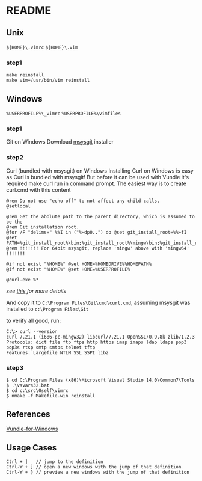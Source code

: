 README
========================================

Unix
----------------------------------------
`${HOME}\.vimrc`
`${HOME}\.vim`

### step1
```
make reinstall
make vim=/usr/bin/vim reinstall
```

Windows
----------------------------------------
`%USERPROFILE%\_vimrc`
`%USERPROFILE%\vimfiles`

### step1
Git on Windows
Download [msysgit](https://git-for-windows.github.io/) installer

### step2
Curl (bundled with msysgit) on Windows
Installing Curl on Windows is easy as Curl is bundled with msysgit! But before it can be used with Vundle it's required make curl run in command prompt. The easiest way is to create curl.cmd with this content
```
@rem Do not use "echo off" to not affect any child calls.
@setlocal

@rem Get the abolute path to the parent directory, which is assumed to be the
@rem Git installation root.
@for /F "delims=" %%I in ("%~dp0..") do @set git_install_root=%%~fI
@set PATH=%git_install_root%\bin;%git_install_root%\mingw\bin;%git_install_root%\mingw64\bin;%PATH%
@rem !!!!!!! For 64bit msysgit, replace 'mingw' above with 'mingw64' !!!!!!!

@if not exist "%HOME%" @set HOME=%HOMEDRIVE%%HOMEPATH%
@if not exist "%HOME%" @set HOME=%USERPROFILE%

@curl.exe %*
```
*see [this](https://gist.github.com/gmarik/912993) for more details*

And copy it to `C:\Program Files\Git\cmd\curl.cmd`, assuming msysgit was installed to `c:\Program Files\Git`

to verify all good, run:
```
C:\> curl --version
curl 7.21.1 (i686-pc-mingw32) libcurl/7.21.1 OpenSSL/0.9.8k zlib/1.2.3
Protocols: dict file ftp ftps http https imap imaps ldap ldaps pop3 pop3s rtsp smtp smtps telnet tftp
Features: Largefile NTLM SSL SSPI libz
```

### step3
```
$ cd C:\Program Files (x86)\Microsoft Visual Studio 14.0\Common7\Tools
$ .\vsvars32.bat
$ cd c:\src\0self\vimrc
$ nmake -f Makefile.win reinstall
```

References
----------
[Vundle-for-Windows](https://github.com/VundleVim/Vundle.vim/wiki/Vundle-for-Windows)


Usage Cases
-----------

```
Ctrl + ]   // jump to the definition
Ctrl-W + ] // open a new windows with the jump of that definition
Ctrl-W + } // preview a new windows with the jump of that definition
```
